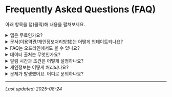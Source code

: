 # Frequently Asked Questions (FAQ)

아래 항목을 탭(클릭)해 내용을 펼쳐보세요.

<details>
  <summary>앱은 무료인가요?</summary>

기본 기능은 무료입니다. 일부 고급 기능(예: 고급 알림, 추가 차트)은 구독 기반으로 제공될 수 있습니다.
</details>

<details>
  <summary>문서(이용약관/개인정보처리방침)는 어떻게 업데이트되나요?</summary>

GitHub Pages에 있는 Markdown 문서를 수정/커밋하면 즉시 반영됩니다. 앱은 해당 URL을 로드하므로 새로고침 시 최신 내용이 표시됩니다.
</details>

<details>
  <summary>FAQ는 오프라인에서도 볼 수 있나요?</summary>

이 페이지는 웹 문서이므로 네트워크 연결이 필요합니다. 중요한 고지 문서는 앱 내부 Markdown 화면으로도 제공할 수 있습니다.
</details>

<details>
  <summary>데이터 출처는 무엇인가요?</summary>

시장 지표는 공신력 있는 공개 소스(CNN Fear & Greed, Google Finance 등)를 참고합니다. 각 화면 하단에 출처를 표기합니다.
</details>

<details>
  <summary>알림 시간과 조건은 어떻게 설정하나요?</summary>

앱의 Settings에서 알림 허용, 시간대, 임계값(예: 점수 ≤ 25)을 조정할 수 있습니다. 기기 설정에서 알림 권한을 허용해야 동작합니다.
</details>

<details>
  <summary>개인정보는 어떻게 처리되나요?</summary>

필수 최소한의 정보만 사용하며, 법령 및 개인정보 처리방침에 따라 관리됩니다. 자세한 내용은 Privacy Policy 문서를 참고하세요.
</details>

<details>
  <summary>문제가 발생했어요. 어디로 문의하나요?</summary>

앱의 About 화면에 표기된 이메일/이슈 트래커로 연락 주세요. 가능한 한 빠르게 답변드리겠습니다.
</details>

---

_Last updated: 2025-08-24_
